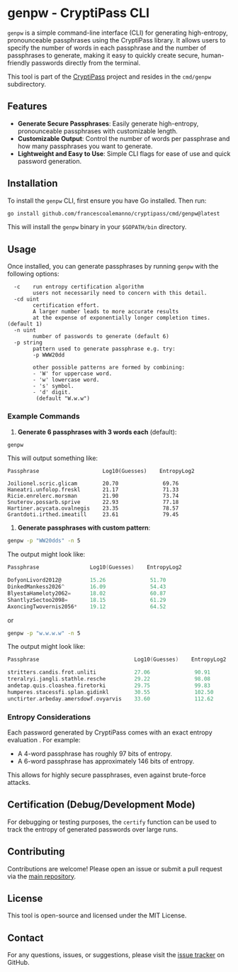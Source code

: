 # genpw - CryptiPass CLI

`genpw` is a simple command-line interface (CLI) for generating high-entropy, pronounceable passphrases using the CryptiPass library. It allows users to specify the number of words in each passphrase and the number of passphrases to generate, making it easy to quickly create secure, human-friendly passwords directly from the terminal.

This tool is part of the [CryptiPass](https://github.com/francescoalemanno/cryptipass) project and resides in the `cmd/genpw` subdirectory.

## Features

- **Generate Secure Passphrases**: Easily generate high-entropy, pronounceable passphrases with customizable length.
- **Customizable Output**: Control the number of words per passphrase and how many passphrases you want to generate.
- **Lightweight and Easy to Use**: Simple CLI flags for ease of use and quick password generation.

## Installation

To install the `genpw` CLI, first ensure you have Go installed. Then run:

```bash
go install github.com/francescoalemanno/cryptipass/cmd/genpw@latest
```

This will install the `genpw` binary in your `$GOPATH/bin` directory.

## Usage

Once installed, you can generate passphrases by running `genpw` with the following options:

```
  -c    run entropy certification algorithm
        users not necessarily need to concern with this detail.
  -cd uint
        certification effort.
        A larger number leads to more accurate results
        at the expense of exponentially longer completion times. (default 1)
  -n uint
        number of passwords to generate (default 6)
  -p string
        pattern used to generate passphrase e.g. try:
        -p WWW20dd
    
        other possible patterns are formed by combining:
        - 'W' for uppercase word.
        - 'w' lowercase word.
        - 's' symbol.
        - 'd' digit.
         (default "W.w.w")
```

### Example Commands

1. **Generate 6 passphrases with 3 words each** (default):

```bash
genpw
```

This will output something like:

```
Passphrase                    Log10(Guesses)    EntropyLog2

Joilionel.scric.glicam        20.70              69.76
Haneatri.unfolop.freskl       21.17              71.33
Ricie.enrelerc.morsman        21.90              73.74
Snuterov.possarb.sprive       22.93              77.18
Hartiner.acycata.ovalnegis    23.35              78.57
Grantdoti.irthed.imeatill     23.61              79.45
```

1. **Generate passphrases with custom pattern**:

```bash
genpw -p "WW20dds" -n 5
```

The output might look like:

```go
Passphrase                Log10(Guesses)    EntropyLog2

DofyonLivord2012@         15.26              51.70
DinkedMankess2026^        16.09              54.43
BlyestaHameloty2062=      18.02              60.87
ShantlyzSectoo2098=       18.15              61.29
AxoncingTwovernis2056*    19.12              64.52
```

or

```bash
genpw -p "w.w.w.w" -n 5
```

The output might look like:

```go
Passphrase                              Log10(Guesses)    EntropyLog2

stritters.candis.frot.unliti            27.06              90.91
treralryi.jangli.stathle.resche         29.22              98.08
andetap.quis.cloashea.firetorki         29.75              99.83
humperes.stacessfi.splan.gidinkl        30.55              102.50
unctirter.arbeday.amersdowf.ovyarvis    33.60              112.62
```

### Entropy Considerations

Each password generated by CryptiPass comes with an exact entropy evaluation . For example:
- A 4-word passphrase has roughly 97 bits of entropy.
- A 6-word passphrase has approximately 146 bits of entropy.

This allows for highly secure passphrases, even against brute-force attacks.

## Certification (Debug/Development Mode)

For debugging or testing purposes, the `certify` function can be used to track the entropy of generated passwords over large runs.

## Contributing

Contributions are welcome! Please open an issue or submit a pull request via the [main repository](https://github.com/francescoalemanno/cryptipass).

## License

This tool is open-source and licensed under the MIT License.

## Contact

For any questions, issues, or suggestions, please visit the [issue tracker](https://github.com/francescoalemanno/cryptipass/issues) on GitHub.
